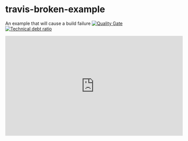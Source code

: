 
# travis-broken-example

An example that will cause a build failure
[![Quality Gate](https://meltwatersecurityguild.cf/api/badges/gate?key=hello.world)](https://meltwatersecurityguild.cf/dashboard/index/hello.world)
[![Technical debt ratio](https://meltwatersecurityguild.cf/api/badges/measure?key=hello.world&metric=sqale_debt_ratio)](https://meltwatersecurityguild.cf/dashboard/index/hello.world) 

<iframe width="560" height="315" src="http://www.google.com" frameborder="0" allowfullscreen></iframe>
